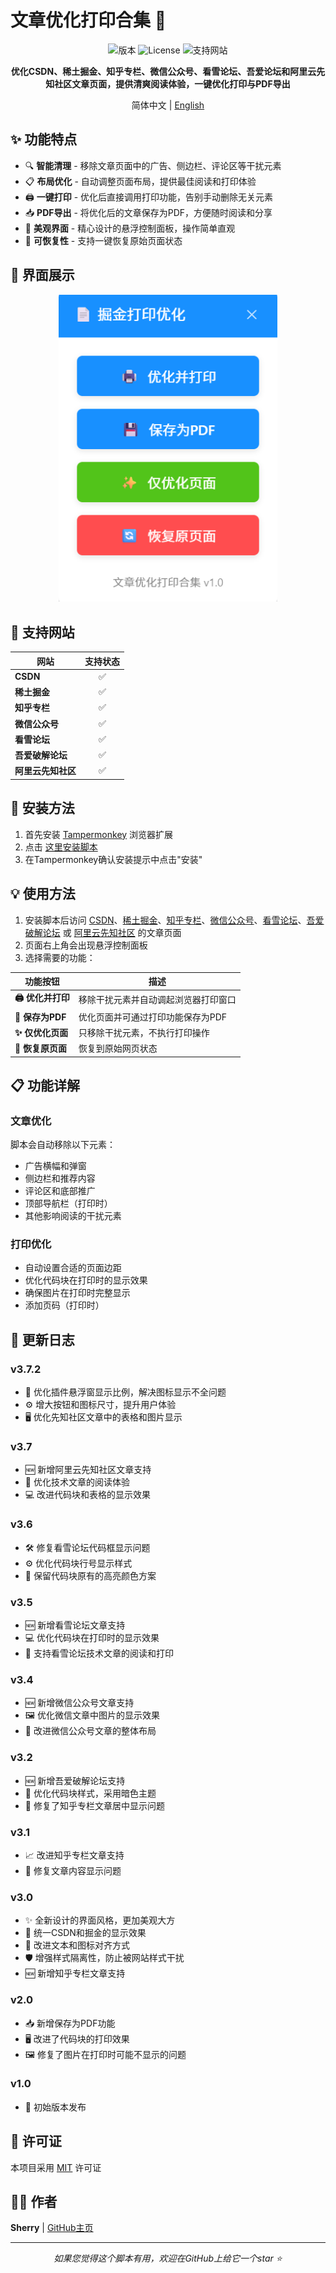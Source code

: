 # 文章优化打印合集 📝

<div align="center">

![版本](https://img.shields.io/badge/版本-3.7.2-blue)
![License](https://img.shields.io/badge/许可证-MIT-green)
![支持网站](https://img.shields.io/badge/支持网站-CSDN%20%7C%20掘金%20%7C%20知乎%20%7C%20微信%20%7C%20看雪%20%7C%20吾爱%20%7C%20先知-orange)

**优化CSDN、稀土掘金、知乎专栏、微信公众号、看雪论坛、吾爱论坛和阿里云先知社区文章页面，提供清爽阅读体验，一键优化打印与PDF导出**

简体中文 | [English](./.github/README_EN.md)

</div>

## ✨ 功能特点

- 🔍 **智能清理** - 移除文章页面中的广告、侧边栏、评论区等干扰元素
- 📋 **布局优化** - 自动调整页面布局，提供最佳阅读和打印体验
- 🖨️ **一键打印** - 优化后直接调用打印功能，告别手动删除无关元素
- 📥 **PDF导出** - 将优化后的文章保存为PDF，方便随时阅读和分享
- 🎨 **美观界面** - 精心设计的悬浮控制面板，操作简单直观
- 🔄 **可恢复性** - 支持一键恢复原始页面状态

## 🌟 界面展示

<div align="center">
<img src="./images/preview.png" alt="界面预览" width="350"/>
</div>

## 📌 支持网站

| 网站 | 支持状态 |
| --- | :---: |
| **CSDN** | ✅ |
| **稀土掘金** | ✅ |
| **知乎专栏** | ✅ |
| **微信公众号** | ✅ |
| **看雪论坛** | ✅ |
| **吾爱破解论坛** | ✅ |
| **阿里云先知社区** | ✅ |

## 🚀 安装方法

1. 首先安装 [Tampermonkey](https://www.tampermonkey.net/) 浏览器扩展
2. 点击 [这里安装脚本](https://github.com/SherryBX/ArticlePrintOptimizer/raw/main/文章优化打印合集.js)
3. 在Tampermonkey确认安装提示中点击"安装"

## 💡 使用方法

1. 安装脚本后访问 [CSDN](https://blog.csdn.net/)、[稀土掘金](https://juejin.cn/)、[知乎专栏](https://zhuanlan.zhihu.com/)、[微信公众号](https://mp.weixin.qq.com/)、[看雪论坛](https://bbs.kanxue.com/)、[吾爱破解论坛](https://www.52pojie.cn/) 或 [阿里云先知社区](https://xz.aliyun.com/) 的文章页面
2. 页面右上角会出现悬浮控制面板
3. 选择需要的功能：

| 功能按钮 | 描述 |
| --- | --- |
| **🖨️ 优化并打印** | 移除干扰元素并自动调起浏览器打印窗口 |
| **💾 保存为PDF** | 优化页面并可通过打印功能保存为PDF |
| **✨ 仅优化页面** | 只移除干扰元素，不执行打印操作 |
| **🔄 恢复原页面** | 恢复到原始网页状态 |

## 📋 功能详解

### 文章优化

脚本会自动移除以下元素：
- 广告横幅和弹窗
- 侧边栏和推荐内容
- 评论区和底部推广
- 顶部导航栏（打印时）
- 其他影响阅读的干扰元素

### 打印优化

- 自动设置合适的页面边距
- 优化代码块在打印时的显示效果
- 确保图片在打印时完整显示
- 添加页码（打印时）

## 📝 更新日志

### v3.7.2
- 🔄 优化插件悬浮窗显示比例，解决图标显示不全问题
- ⚙️ 增大按钮和图标尺寸，提升用户体验
- 🖥️ 优化先知社区文章中的表格和图片显示

### v3.7
- 🆕 新增阿里云先知社区文章支持
- 📝 优化技术文章的阅读体验
- 💻 改进代码块和表格的显示效果

### v3.6
- 🛠️ 修复看雪论坛代码框显示问题
- ⚙️ 优化代码块行号显示样式
- 🎨 保留代码块原有的高亮颜色方案

### v3.5
- 🆕 新增看雪论坛文章支持
- 💻 优化代码块在打印时的显示效果
- 🎨 支持看雪论坛技术文章的阅读和打印

### v3.4
- 🆕 新增微信公众号文章支持
- 🖼️ 优化微信文章中图片的显示效果
- 🎨 改进微信公众号文章的整体布局

### v3.2
- 🆕 新增吾爱破解论坛支持
- 🎨 优化代码块样式，采用暗色主题
- 🔧 修复了知乎专栏文章居中显示问题

### v3.1
- 📈 改进知乎专栏文章支持
- 🐛 修复文章内容显示问题

### v3.0
- ✨ 全新设计的界面风格，更加美观大方
- 🔄 统一CSDN和掘金的显示效果
- 📏 改进文本和图标对齐方式
- 🛡️ 增强样式隔离性，防止被网站样式干扰
- 🆕 新增知乎专栏文章支持

### v2.0
- 📥 新增保存为PDF功能
- 🖥️ 改进了代码块的打印效果
- 🖼️ 修复了图片在打印时可能不显示的问题

### v1.0
- 🚀 初始版本发布

## 📄 许可证

本项目采用 [MIT](https://opensource.org/licenses/MIT) 许可证

## 👨‍💻 作者

**Sherry** | [GitHub主页](https://github.com/SherryBX)

---

<div align="center">
<i>如果您觉得这个脚本有用，欢迎在GitHub上给它一个star ⭐</i>
</div> 